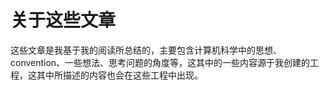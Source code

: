 # 关于这些文章

这些文章是我基于我的阅读所总结的，主要包含计算机科学中的思想、convention、一些想法、思考问题的角度等，这其中的一些内容源于我创建的工程，这其中所描述的内容也会在这些工程中出现。